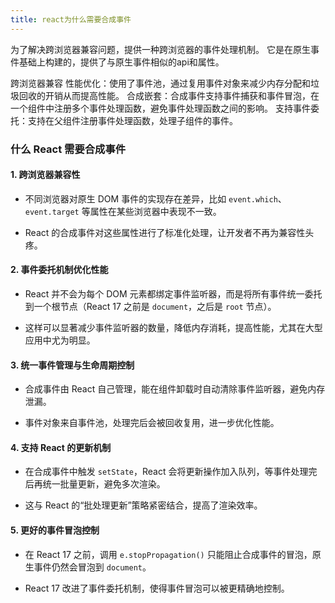 ```yaml
---
title: react为什么需要合成事件
---
```

为了解决跨浏览器兼容问题，提供一种跨浏览器的事件处理机制。
它是在原生事件基础上构建的，提供了与原生事件相似的api和属性。

跨浏览器兼容
性能优化：使用了事件池，通过复用事件对象来减少内存分配和垃圾回收的开销从而提高性能。
合成嵌套：合成事件支持事件捕获和事件冒泡，在一个组件中注册多个事件处理函数，避免事件处理函数之间的影响。
支持事件委托：支持在父组件注册事件处理函数，处理子组件的事件。


### 什么 React 需要合成事件

#### 1. **跨浏览器兼容性**

- 不同浏览器对原生 DOM 事件的实现存在差异，比如 `event.which`、`event.target` 等属性在某些浏览器中表现不一致。
    
- React 的合成事件对这些属性进行了标准化处理，让开发者不再为兼容性头疼。
    

#### 2. **事件委托机制优化性能**

- React 并不会为每个 DOM 元素都绑定事件监听器，而是将所有事件统一委托到一个根节点（React 17 之前是 `document`，之后是 `root` 节点）。
    
- 这样可以显著减少事件监听器的数量，降低内存消耗，提高性能，尤其在大型应用中尤为明显。
    

#### 3. **统一事件管理与生命周期控制**

- 合成事件由 React 自己管理，能在组件卸载时自动清除事件监听器，避免内存泄漏。
    
- 事件对象来自事件池，处理完后会被回收复用，进一步优化性能。
    

#### 4. **支持 React 的更新机制**

- 在合成事件中触发 `setState`，React 会将更新操作加入队列，等事件处理完后再统一批量更新，避免多次渲染。
    
- 这与 React 的“批处理更新”策略紧密结合，提高了渲染效率。
    

#### 5. **更好的事件冒泡控制**

- 在 React 17 之前，调用 `e.stopPropagation()` 只能阻止合成事件的冒泡，原生事件仍然会冒泡到 `document`。
    
- React 17 改进了事件委托机制，使得事件冒泡可以被更精确地控制。

